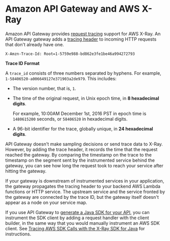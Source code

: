 # Amazon API Gateway and AWS X\-Ray<a name="xray-services-apigateway"></a>

Amazon API Gateway provides [request tracing](xray-usage.md#xray-usage-services) support for AWS X\-Ray\. An API Gateway gateway adds a [tracing header](xray-concepts.md#xray-concepts-tracingheader) to incoming HTTP requests that don't already have one\.

```
X-Amzn-Trace-Id: Root=1-5759e988-bd862e3fe1be46a994272793
```

**Trace ID Format**

A `trace_id` consists of three numbers separated by hyphens\. For example, `1-58406520-a006649127e371903a2de979`\. This includes:
+ The version number, that is, `1`\.
+ The time of the original request, in Unix epoch time, in **8 hexadecimal digits**\.

  For example, 10:00AM December 1st, 2016 PST in epoch time is `1480615200` seconds, or `58406520` in hexadecimal digits\.
+ A 96\-bit identifier for the trace, globally unique, in **24 hexadecimal digits**\.

API Gateway doesn't make sampling decisions or send trace data to X\-Ray\. However, by adding the trace header, it records the time that the request reached the gateway\. By comparing the timestamp on the trace to the timestamp on the segment sent by the instrumented service behind the gateway, you can see how long the request took to reach your service after hitting the gateway\.

If your gateway is downstream of instrumented services in your application, the gateway propagates the tracing header to your backend AWS Lambda functions or HTTP service\. The upstream service and the service fronted by the gateway are connected by the trace ID, but the gateway itself doesn't appear as a node on your service map\.

If you use API Gateway to [generate a Java SDK for your API](http://docs.aws.amazon.com/apigateway/latest/developerguide/how-to-generate-sdk.html), you can instrument the SDK client by adding a request handler with the client builder, in the same way that you would manually instrument an AWS SDK client\. See [Tracing AWS SDK Calls with the X\-Ray SDK for Java](xray-sdk-java-awssdkclients.md) for instructions\.
